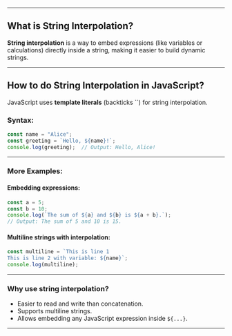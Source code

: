 
---

## What is String Interpolation?

**String interpolation** is a way to embed expressions (like variables or calculations) directly inside a string, making it easier to build dynamic strings.

---

## How to do String Interpolation in JavaScript?

JavaScript uses **template literals** (backticks \`\`) for string interpolation.

### Syntax:

```js
const name = "Alice";
const greeting = `Hello, ${name}!`;
console.log(greeting);  // Output: Hello, Alice!
```

---

### More Examples:

#### Embedding expressions:

```js
const a = 5;
const b = 10;
console.log(`The sum of ${a} and ${b} is ${a + b}.`); 
// Output: The sum of 5 and 10 is 15.
```

#### Multiline strings with interpolation:

```js
const multiline = `This is line 1
This is line 2 with variable: ${name}`;
console.log(multiline);
```

---

### Why use string interpolation?

* Easier to read and write than concatenation.
* Supports multiline strings.
* Allows embedding any JavaScript expression inside `${...}`.

---
